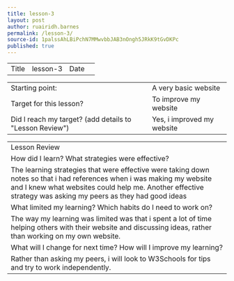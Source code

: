 ```yaml
---
title: lesson-3
layout: post
author: ruairidh.barnes
permalink: /lesson-3/
source-id: 1palssAhLBiPchN7MMwvbbJAB3nOngh5JRkK9tGvDKPc
published: true
---
```

<table>
  <tr>
    <td>Title</td>
    <td>lesson-3</td>
    <td>Date</td>
    <td></td>
  </tr>
</table>


<table>
  <tr>
    <td>Starting point:</td>
    <td>A very basic website</td>
  </tr>
  <tr>
    <td>Target for this lesson?</td>
    <td>To improve my website</td>
  </tr>
  <tr>
    <td>Did I reach my target? 
(add details to "Lesson Review")</td>
    <td> Yes, i improved my website</td>
  </tr>
</table>


<table>
  <tr>
    <td>Lesson Review</td>
  </tr>
  <tr>
    <td>How did I learn? What strategies were effective? </td>
  </tr>
  <tr>
    <td>The learning strategies that were effective were taking down notes so that i had references when i was making my website and I knew what websites could help me. Another effective strategy was asking my peers as they had good ideas</td>
  </tr>
  <tr>
    <td>What limited my learning? Which habits do I need to work on? </td>
  </tr>
  <tr>
    <td>The way my learning was limited was that i spent a lot of time helping others with their website and discussing ideas, rather than working on my own website.</td>
  </tr>
  <tr>
    <td>What will I change for next time? How will I improve my learning?</td>
  </tr>
  <tr>
    <td>Rather than asking my peers, i will look to W3Schools for tips and try to work independently.</td>
  </tr>
</table>


